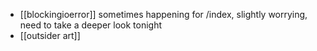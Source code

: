 - [[blockingioerror]] sometimes happening for /index, slightly worrying, need to take a deeper look tonight
- [[outsider art]]